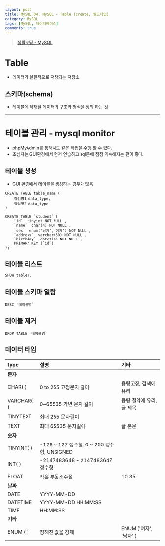 ```yaml
---
layout: post
title: MySQL 04. MySQL - Table (create, 필드타입)
category: MySQL
tags: [MySQL, 데이터베이스]
comments: true
---
```

> [생활코딩 - MySQL ](https://opentutorials.org/course/195)    

# Table
- 데이터가 실질적으로 저장되는 저장소

## 스키마(schema)
- 테이블에 적재될 데이터의 구조와 형식을 정의 하는 것

-----
# 테이블 관리 - mysql monitor
- phpMyAdmin를 통해서도 같은 작업을 수행 할 수 있다.
- 초심자는 GUI환경에서 먼저 연습하고 sql문에 점점 익숙해지는 편이 좋다.

## 테이블 생성
- GUI 환경에서 테이블을 생성하는 경우가 많음

```shell
CREATE TABLE table_name (
    칼럼명1 data_type,
    칼럼명2 data_type
)
```

```shell
CREATE TABLE `student` (
    `id`  tinyint NOT NULL ,
    `name`  char(4) NOT NULL ,
    `sex`  enum('남자','여자') NOT NULL ,
    `address`  varchar(50) NOT NULL ,
    `birthday`  datetime NOT NULL ,
    PRIMARY KEY (`id`)
);
```

## 테이블 리스트

```shell
SHOW tables;
```

## 테이블 스키마 열람

```shell
DESC `테이블명`
```

## 테이블 제거

```shell
DROP TABLE `테이블명`
```

## 데이터 타입

| type | 설명     | 기타 |
| :------------- | :------------- | :------------- |
| **문자** | | |
| CHAR( )       | 0 to 255 고정문자 길이|용량고정, 검색에 유리 |
| VARCHAR( )       | 	0~65535 가변 문자 길이 | 용량 절약에 유리, 글 제목|
| TINYTEXT       | 	최대 255 문자길이 | |
| TEXT       | 	최대 65535 문자길이 | 글 본문 |
| **숫자** | | |
| TINYINT( ) | -128 ~ 127 정수형, 0 ~ 255 정수형, UNSIGNED | |
| INT( ) | -2147483648 ~ 2147483647 정수형| |
| FLOAT	 |작은 부동소수점 | 10.35  |
| **날짜** | | |
| DATE | YYYY-MM-DD | |
| DATETIME | YYYY-MM-DD HH:MM:SS | |
| TIME |HH:MM:SS | |
| **기타** | | |
| ENUM ( ) | 정해진 값을 강제| ENUM ('여자', '남자' )|
